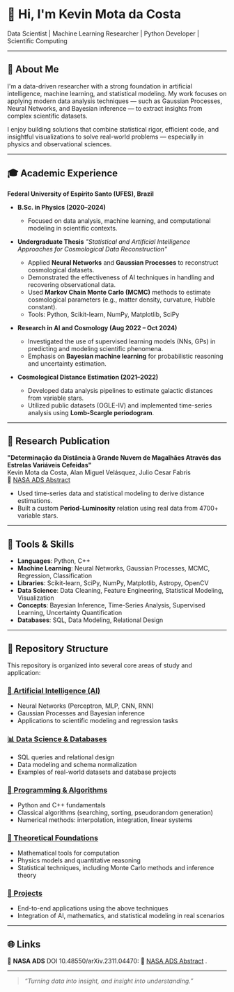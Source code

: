 # 👋 Hi, I'm Kevin Mota da Costa

Data Scientist | Machine Learning Researcher | Python Developer | Scientific Computing

---

## 📌 About Me

I'm a data-driven researcher with a strong foundation in artificial intelligence, machine learning, and statistical modeling. My work focuses on applying modern data analysis techniques — such as Gaussian Processes, Neural Networks, and Bayesian inference — to extract insights from complex scientific datasets.

I enjoy building solutions that combine statistical rigor, efficient code, and insightful visualizations to solve real-world problems — especially in physics and observational sciences.

---

## 🎓 Academic Experience

**Federal University of Espírito Santo (UFES), Brazil**

* **B.Sc. in Physics (2020–2024)**

  * Focused on data analysis, machine learning, and computational modeling in scientific contexts.

* **Undergraduate Thesis**
  *"Statistical and Artificial Intelligence Approaches for Cosmological Data Reconstruction"*

  * Applied **Neural Networks** and **Gaussian Processes** to reconstruct cosmological datasets.
  * Demonstrated the effectiveness of AI techniques in handling and recovering observational data.
  * Used **Markov Chain Monte Carlo (MCMC)** methods to estimate cosmological parameters (e.g., matter density, curvature, Hubble constant).
  * Tools: Python, Scikit-learn, NumPy, Matplotlib, SciPy

* **Research in AI and Cosmology (Aug 2022 – Oct 2024)**

  * Investigated the use of supervised learning models (NNs, GPs) in predicting and modeling scientific phenomena.
  * Emphasis on **Bayesian machine learning** for probabilistic reasoning and uncertainty estimation.

* **Cosmological Distance Estimation (2021–2022)**

  * Developed data analysis pipelines to estimate galactic distances from variable stars.
  * Utilized public datasets (OGLE-IV) and implemented time-series analysis using **Lomb-Scargle periodogram**.

---

## 📄 Research Publication

**"Determinação da Distância à Grande Nuvem de Magalhães Através das Estrelas Variáveis Cefeidas"**  
Kevin Mota da Costa, Alan Miguel Velásquez, Julio Cesar Fabris  
📄 [NASA ADS Abstract](https://ui.adsabs.harvard.edu/abs/2023arXiv231104470M/abstract) 


* Used time-series data and statistical modeling to derive distance estimations.
* Built a custom **Period-Luminosity** relation using real data from 4700+ variable stars.

---

## 💼 Tools & Skills

* **Languages**: Python, C++
* **Machine Learning**: Neural Networks, Gaussian Processes, MCMC, Regression, Classification
* **Libraries**: Scikit-learn, SciPy, NumPy, Matplotlib, Astropy, OpenCV
* **Data Science**: Data Cleaning, Feature Engineering, Statistical Modeling, Visualization
* **Concepts**: Bayesian Inference, Time-Series Analysis, Supervised Learning, Uncertainty Quantification
* **Databases**: SQL, Data Modeling, Relational Design

---

## 📁 Repository Structure

This repository is organized into several core areas of study and application:

<h3 id="ai"> <a href="https://www.google.com">🧠 Artificial Intelligence (AI)</a></h3>

* Neural Networks (Perceptron, MLP, CNN, RNN)
* Gaussian Processes and Bayesian inference
* Applications to scientific modeling and regression tasks


<h3 id="ai"> <a href="https://www.google.com">📊 Data Science & Databases</a></h3>

* SQL queries and relational design
* Data modeling and schema normalization
* Examples of real-world datasets and database projects


<h3 id="ai"> <a href="https://www.google.com">💪 Programming & Algorithms</a></h3>

* Python and C++ fundamentals
* Classical algorithms (searching, sorting, pseudorandom generation)
* Numerical methods: interpolation, integration, linear systems


<h3 id="ai"> <a href="https://www.google.com">📘 Theoretical Foundations</a></h3>

* Mathematical tools for computation
* Physics models and quantitative reasoning
* Statistical techniques, including Monte Carlo methods and inference theory


<h3 id="ai"> <a href="https://www.google.com">🧪 Projects</a></h3>

* End-to-end applications using the above techniques
* Integration of AI, mathematics, and statistical modeling in real scenarios

---

## 🌐 Links

🔗 **NASA ADS** DOI 10.48550/arXiv.2311.04470: 📄 [NASA ADS Abstract](https://ui.adsabs.harvard.edu/abs/2023arXiv231104470M/abstract) .

---

> *“Turning data into insight, and insight into understanding.”*
